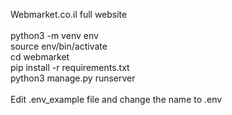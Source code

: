 Webmarket.co.il full website
<br>
<br>
python3 -m venv env
<br>
source env/bin/activate
<br>
cd webmarket
<br>
pip install -r requirements.txt
<br>
python3 manage.py runserver
<br>
<br>
Edit .env_example file and change the name to .env
